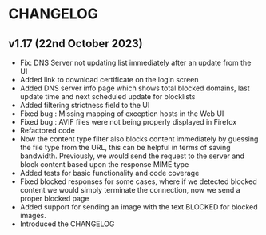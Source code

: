 # CHANGELOG

## v1.17 (22nd October 2023)

- Fix: DNS Server not updating list immediately after an update from the UI
- Added link to download certificate on the login screen
- Added DNS server info page which shows total blocked domains, last update time and next scheduled update for blocklists
- Added filtering strictness field to the UI
- Fixed bug : Missing mapping of exception hosts in the Web UI
- Fixed bug : AVIF files were not being properly displayed in Firefox
- Refactored code
- Now the content type filter also blocks content immediately by guessing the file type from the URL, this can be helpful in terms of saving bandwidth. Previously, we would send the request to the server and block content based upon the response MIME type
- Added tests for basic functionality and code coverage
- Fixed blocked responses for some cases, where if we detected blocked content we would simply terminate the connection, now we send a proper blocked page
- Added support for sending an image with the text BLOCKED for blocked images.
- Introduced the CHANGELOG
